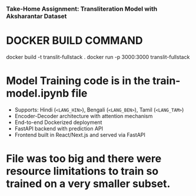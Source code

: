 ### Take-Home Assignment: Transliteration Model with Aksharantar Dataset 

# DOCKER BUILD COMMAND 
docker build -t translit-fullstack .
docker run -p 3000:3000 translit-fullstack


# Model Training code is in the train-model.ipynb file


- Supports: Hindi (`<LANG_HIN>`), Bengali (`<LANG_BEN>`), Tamil (`<LANG_TAM>`)
- Encoder-Decoder architecture with attention mechanism
- End-to-end Dockerized deployment
- FastAPI backend with prediction API
- Frontend built in React/Next.js and served via FastAPI

# File was too big and there were resource limitations to train so trained on a very smaller subset. 
